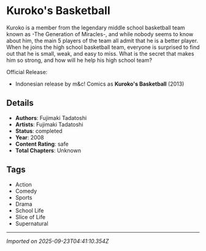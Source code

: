 # Kuroko's Basketball

Kuroko is a member from the legendary middle school basketball team known as -The Generation of Miracles-, and while nobody seems to know about him, the main 5 players of the team all admit that he is a better player. When he joins the high school basketball team, everyone is surprised to find out that he is small, weak, and easy to miss. What is the secret that makes him so strong, and how will he help his high school team?

Official Release:
- Indonesian release by m&c! Comics as **Kuroko's Basketball** (2013)

## Details
- **Authors**: Fujimaki Tadatoshi
- **Artists**: Fujimaki Tadatoshi
- **Status**: completed
- **Year**: 2008
- **Content Rating**: safe
- **Total Chapters**: Unknown

## Tags
- Action
- Comedy
- Sports
- Drama
- School Life
- Slice of Life
- Supernatural

---
*Imported on 2025-09-23T04:41:10.354Z*
